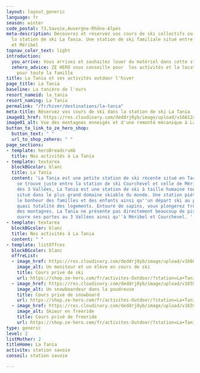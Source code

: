 ```yaml
---
layout: layout_generic
language: fr
season: winter
code_postal: 73,Savoie,Auvergne-Rhône-Alpes
meta-description: Découvrez et réservez vos cours de ski collectifs ou privés dans
  la station de ski La Tania. Une station de ski familiale situé entre Courchevel
  et Méribel
topnav_color_text: light
introduction:
  you_arrive: Vous arrivez et souhaitez louer du matériel dans cette station.
  zehero_advice: ZE HERO vous conseille pour  les activités et la location des équipements
    pour toute la famille
title: La Tania et ses activités outdoor l'hiver
page_title: La Tania
baseline: La tanière de l'ours
resort_nameid: la_tania
resort_naming: La Tania
permalink: "/fr/hiver/destinations/la-tania"
meta-title: Réservez vos cours de ski dans la station de ski La Tania
image01_href: https://res.cloudinary.com/deddrj0yb/image/upload/v1661248084/website/winter/amy-leigh-barnard-YDyXkq3eBGM-unsplash.jpg
image01_alt: Vue des montagnes enneigés et d'une remonté mécanique à La Tania
button_to_link_to_ze_hero_shop:
  button_text: " "
  url_to_shop_zehero: " "
page_sections:
- template: heroBreadcrumb
  title: Nos activités à La Tania
- template: textarea
  blockBGcolor: blanc
  title: La Tania
  content: 'La Tania est une petite station de ski récente situé en Tarentaise. Elle
    se trouve juste entre la station de ski Courchevel et celle de Méribel. Au cœur
    des 3 Vallées, La Tania est une station de ski à taille humaine tout en étant
    situé dans le plus grand domaine skiable du monde. Une station piétonne qui fera
    le bonheur des familles et des enfants ainsi qu''un départ ski au pied pour la
    quasi totalité des logements. Entouré de sapins, vous plongerez très vite au cœur
    des montagnes. La Tania ne présente pas directement beaucoup de piste mais elle
    ouvre ses portes au 3 Vallées ainsi qu''à Méribel et Courchevel. '
- template: textarea
  blockBGcolor: blanc
  title: Nos activités à La Tania
  content: " "
- template: listOffres
  blockBGcolor: blanc
  offreList:
  - image_href: https://res.cloudinary.com/deddrj0yb/image/upload/v1660835039/website/winter/_S9C8489.jpg
    image_alt: Un moniteur et un élève en cours de ski
    title: Cours privé de ski
    url: https://shop.ze-hero.com/fr/activites-Outdoor/?station=La+Tania&calessonstype=all&catypegenderlistsummer=all&calessonsactivitytype=Ski&start-date=
  - image_href: https://res.cloudinary.com/deddrj0yb/image/upload/v1659001478/website/winter/VT_1207.jpg
    image_alt: Un snowboardeur dans la poudreuse
    title: Cours privé de snowboard
    url: https://shop.ze-hero.com/fr/activites-Outdoor/?station=La+Tania&calessonstype=all&catypegenderlistsummer=all&calessonsactivitytype=Snowboard&start-date=
  - image_href: https://res.cloudinary.com/deddrj0yb/image/upload/v1659001495/website/winter/A04-13-113.jpg
    image_alt: Skieur en freeride
    title: Cours privé de freeride
    url: https://shop.ze-hero.com/fr/activites-Outdoor/?station=La+Tania&calessonstype=all&catypegenderlistsummer=all&calessonsactivitytype=Ski&start-date=
type: generic
level: 2
listMother: 2
titleHome: La Tania
activite: station savoie
conseil: station savoie

---
```


